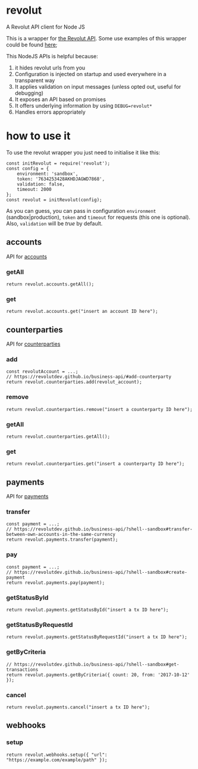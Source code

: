 # revolut
A Revolut API client for Node JS

This is a wrapper for [the Revolut API](https://revolutdev.github.io/business-api/#introduction). Some use examples of this wrapper could be found [here](https://github.com/feliun/revolut/tree/master/playground);

This NodeJS APIs is helpful because:

1. it hides revolut urls from you
2. Configuration is injected on startup and used everywhere in a transparent way
3. It applies validation on input messages (unless opted out, useful for debugging)
4. It exposes an API based on promises
5. It offers underlying information by using `DEBUG=revolut*`
6. Handles errors appropriately

# how to use it
To use the revolut wrapper you just need to initialise it like this:

```
const initRevolut = require('revolut');
const config = {
    environment: 'sandbox',
    token: '7634253428AKHDJAGWD7868',
    validation: false,
    timeout: 2000
};
const revolut = initRevolut(config);
```

As you can guess, you can pass in configuration `environment` (sandbox|production), `token` and `timeout` for requests (this one is optional). Also, `validation` will be _true_ by default.

## accounts
API for [accounts](https://revolutdev.github.io/business-api/?shell--sandbox#accounts)

### getAll
```
return revolut.accounts.getAll();
```

### get
```
return revolut.accounts.get("insert an account ID here");
```

## counterparties
API for [counterparties](https://revolutdev.github.io/business-api/?shell--sandbox#counterparties)

### add
```
const revolutAccount = ...;
// https://revolutdev.github.io/business-api/#add-counterparty
return revolut.counterparties.add(revolut_account);
```

### remove
```
return revolut.counterparties.remove("insert a counterparty ID here");
```

### getAll
```
return revolut.counterparties.getAll();
```

### get
```
return revolut.counterparties.get("insert a counterparty ID here");
```

## payments
API for [payments](https://revolutdev.github.io/business-api/?shell--sandbox#payments)
### transfer
```
const payment = ...;
// https://revolutdev.github.io/business-api/?shell--sandbox#transfer-between-own-accounts-in-the-same-currency
return revolut.payments.transfer(payment);
```

### pay
```
const payment = ...;
// https://revolutdev.github.io/business-api/?shell--sandbox#create-payment
return revolut.payments.pay(payment);
```

### getStatusById
```
return revolut.payments.getStatusById("insert a tx ID here");
```

### getStatusByRequestId
```
return revolut.payments.getStatusByRequestId("insert a tx ID here");
```

### getByCriteria
```
// https://revolutdev.github.io/business-api/?shell--sandbox#get-transactions
return revolut.payments.getByCriteria({ count: 20, from: '2017-10-12' });
```

### cancel
```
return revolut.payments.cancel("insert a tx ID here");
```

## webhooks
### setup
```
return revolut.webhooks.setup({ "url": "https://example.com/example/path" });
```
